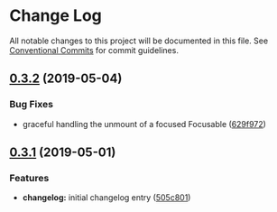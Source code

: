 # Change Log

All notable changes to this project will be documented in this file.
See [Conventional Commits](https://conventionalcommits.org) for commit guidelines.

## [0.3.2](https://github.com/vovaguguiev/react-sunbeam/compare/v0.3.1...v0.3.2) (2019-05-04)

### Bug Fixes

-   graceful handling the unmount of a focused Focusable ([629f972](https://github.com/vovaguguiev/react-sunbeam/commit/629f972))

## [0.3.1](https://github.com/vovaguguiev/react-sunbeam/compare/v0.3.0...v0.3.1) (2019-05-01)

### Features

-   **changelog:** initial changelog entry ([505c801](https://github.com/vovaguguiev/react-sunbeam/commit/505c801))
